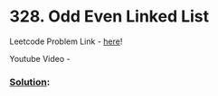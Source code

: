 # 328. Odd Even Linked List

Leetcode Problem Link - [here](https://leetcode.com/problems/odd-even-linked-list/description/?envType=study-plan-v2&envId=top-100-liked)!

Youtube Video - 

### [Solution]():

```cpp


```